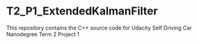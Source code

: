 # T2_P1_ExtendedKalmanFilter
This repository contains the C++ source code for Udacity Self Driving Car Nanodegree Term 2 Project 1
